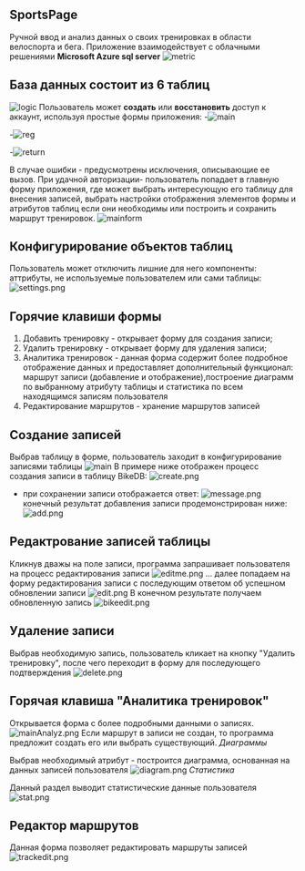 ##

## SportsPage


Ручной ввод и анализ данных о своих тренировках в области велоспорта и бега. 
Приложение взаимодействует с облачными решениями __Microsoft Azure sql server__ 
![metric]({{site.baseurl}}/mitric.png)
## База данных состоит из 6 таблиц

![logic]({{site.baseurl}}/logic.png)
Пользователь может __создать__ или __восстановить__ доступ к аккаунт, используя простые формы приложения:
-![main]({{site.baseurl}}/Main.png)

-![reg]({{site.baseurl}}/reg.png)

-![return]({{site.baseurl}}/back.png)

В случае ошибки - предусмотрены исключения, описывающие ее вызов.
При удачной авторизации- пользователь попадает в главную форму приложения, где может выбрать интересующую его таблицу для внесения записей, выбрать настройки отображения элементов формы и атрибутов таблиц если они необходимы или построить и сохранить маршрут тренировок.
![mainform]({{site.baseurl}}/image20.gif)

## Конфигурирование объектов таблиц

Пользователь может отключить лишние для него компоненты: аттрибуты, не используемые пользователем или сами таблицы:
![settings.png]({{site.baseurl}}/settings.png)
## Горячие клавиши формы

1. Добавить тренировку - открывает форму для создания записи;
2. Удалить тренировку - открывает форму для удаления записи;
3. Аналитика тренировок - данная форма содержит более подробное отображение данных и предоставляет дополнительный функционал: маршрут записи (добавление и отображение),построение диаграмм по выбранному атрибуту таблицы и статистика по всем находящимся записям пользователя
4. Редактирование маршрутов - хранение маршрутов записей
## Создание записей 

Выбрав таблицу в форме, пользователь заходит в конфигурирование записями таблицы
![main]({{site.baseurl}}//mainbike.png)
В примере ниже отображен процесс создания записи в таблицу BikeDB: 
![create.png]({{site.baseurl}}/create.png)
- при сохранении записи отображается ответ:
![message.png]({{site.baseurl}}/message.png)
конечный результат добавления записи продемонстрирован ниже:
![add.png]({{site.baseurl}}/add.png)
## Редактрование записей таблицы

Кликнув дважы на поле записи, программа запрашивает пользователя на процесс редактирования записи
![editme.png]({{site.baseurl}}/editme.png)
... далее попадаем на форму редактирования записи с последующим ответом об успешном обновлении записи
![edit.png]({{site.baseurl}}/edit.png)
В конечном результате получаем обновленную запись
![bikeedit.png]({{site.baseurl}}/bikeedit.png)
## Удаление записи
Выбрав необходимую запись, пользователь кликает на кнопку  "Удалить тренировку", после чего переходит в форму для последующего подтверждения 
![delete.png]({{site.baseurl}}/delete.png)
## Горячая клавиша "Аналитика тренировок"
Открывается форма с более подробными данными о записях. 
![mainAnalyz.png]({{site.baseurl}}/mainAnalyz.png)
Если маршрут в записи не создан, то программа предложит создать его или выбрать существующий. 
 _Диаграммы_
 
Выбрав необходимый атрибут - построится диаграмма, основанная на данных записей пользователя
![diagram.png]({{site.baseurl}}/diagram.png)
_Статистика_

Данный раздел выводит статистические данные пользователя
![stat.png]({{site.baseurl}}/stat.png)
## Редактор маршрутов
Данная форма позволяет редактировать маршруты записей
![trackedit.png]({{site.baseurl}}/trackedit.png)
